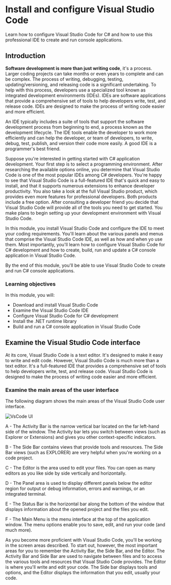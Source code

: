 # Install and configure Visual Studio Code

Learn how to configure Visual Studio Code for C# and how to use this
professional IDE to create and run console applications.

## Introduction

**Software development is more than just writing code**, it's a process. Larger
coding projects can take months or even years to complete and can be complex.
The process of writing, debugging, testing, updating/versioning, and releasing
code is a significant undertaking. To help with this process, developers use a
specialized tool known as integrated development environments (IDEs). IDEs are
software applications that provide a comprehensive set of tools to help
developers write, test, and release code. IDEs are designed to make the process
of writing code easier and more efficient.

An IDE typically includes a suite of tools that support the software development
process from beginning to end, a process known as the development lifecycle. The
IDE tools enable the developer to work more efficiently and can help the
developer, or team of developers, to write, debug, test, publish, and version
their code more easily. A good IDE is a programmer's best friend.

Suppose you're interested in getting started with C# application development.
Your first step is to select a programming environment. After researching the
available options online, you determine that Visual Studio Code is one of the
most popular IDEs among C# developers. You're happy to see that Visual Studio
Code is a full-featured IDE that's quick and easy to install, and that it
supports numerous extensions to enhance developer productivity. You also take a
look at the full Visual Studio product, which provides even more features for
professional developers. Both products include a free option. After consulting a
developer friend you decide that Visual Studio Code will provide all of the
tools you need to get started. You make plans to begin setting up your
development environment with Visual Studio Code.

In this module, you install Visual Studio Code and configure the IDE to meet
your coding requirements. You'll learn about the various panels and menus that
comprise the Visual Studio Code IDE, as well as how and when yo use them. Most
importantly, you'll learn how to configure Visual Studio Code for C# development
and how to create, build, run and update a C# console application in Visual
Studio Code.

By the end of this module, you'll be able to use Visual Studio Code to create
and run C# console applications.

### Learning objectives

In this module, you will:

- Download and install Visual Studio Code
- Examine the Visual Studio Code IDE
- Configure Visual Studio Code for C# development
- Install the .NET runtime library
- Build and run a C# console application in Visual Studio Code

## Examine the Visual Studio Code interface

At its core, Visual Studio Code is a text editor. It's designed to make it easy
to write and edit code. However, Visual Studio Code is much more than a text
editor. It's a full-featured IDE that provides a comprehensive set of tools to
help developers write, test, and release code. Visual Studio Code is designed to
make the process of writing code easier and more efficient.

### Examine the main areas of the user interface

The following diagram shows the main areas of the Visual Studio Code user
interface.

![VsCode
UI](https://learn.microsoft.com/en-us/training/modules/install-configure-visual-studio-code/media/visual-studio-code-user-interface-labels.png)

A - The Activity Bar is the narrow vertical bar located on the far left-hand
side of the window. The Activity bar lets you switch between views (such as
Explorer or Extensions) and gives you other context-specific indicators.

B - The Side Bar contains views that provide tools and resources. The Side Bar
views (such as EXPLORER) are very helpful when you're working on a code project.

C - The Editor is the area used to edit your files. You can open as many editors
as you like side by side vertically and horizontally.

D - The Panel area is used to display different panels below the editor region
for output or debug information, errors and warnings, or an integrated terminal.

E - The Status Bar is the horizontal bar along the bottom of the window that
displays information about the opened project and the files you edit.

F - The Main Menu is the menu interface at the top of the application window.
The menu options enable you to save, edit, and run your code (and much more).

As you become more proficient with Visual Studio Code, you'll be working in the
screen areas described. To start out, however, the most important areas for you
to remember the Activity Bar, the Side Bar, and the Editor. The Activity Bar and
Side Bar are used to navigate between files and to access the various tools and
resources that Visual Studio Code provides. The Editor is where you'll write and
edit your code. The Side bar displays tools and options, and the Editor displays
the information that you edit, usually your code.
